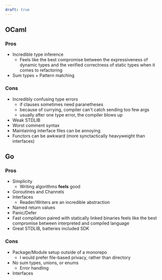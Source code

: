 ```yaml
---
draft: true
---
```


## OCaml

### Pros
- Incredible type inference
  - Feels like the best compromise between the expressiveness of dynamic types
  and the verified correctness of static types when it comes to refactoring
- Sum types + Pattern matching

### Cons
- Incredibly confusing type errors
    - if clauses sometimes need paranetheses
    - because of currying, compiler can't catch sending too few args
    - usually after one type error, the compiler blows up
- Weak STDLIB
- Worst comment syntax
- Maintaining interface files can be annoying
- Functors can be awkward (more synctactically heavyweight than interfaces)

## Go

### Pros
- Simplicity
  - Writing algorithms **feels** good
- Goroutines and Channels
- Interfaces
  - Reader/Writers are an incredible abstraction
- Named return values
- Panic/Defer
- Fast compilation paired with statically linked binaries feels like the best
compromise between interpreted and compiled language
- Great STDLIB, batteries included SDK

### Cons
- Package/Module setup outside of a monorepo
  - I would prefer file-based privacy, rather than directory
- No sum types, unions, or enums
  - Error handling
- Interfaces

